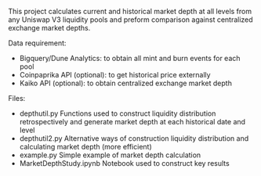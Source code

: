

This project calculates current and historical market depth at all levels from any Uniswap V3 liquidity pools and preform comparison against centralized exchange market depths.


Data requirement:
 - Bigquery/Dune Analytics: to obtain all mint and burn events for each pool
 - Coinpaprika API (optional): to get historical price externally
 - Kaiko API (optional): to obtain centralized exchange market depth



Files:
 - depthutil.py  Functions used to construct liquidity distribution retrospectively and generate market depth at each historical date and level
 - depthutil2.py Alternative ways of construction liquidity distribution and calculating market depth (more efficient)
 - example.py Simple example of market depth calculation
 - MarketDepthStudy.ipynb  Notebook used to construct key results
